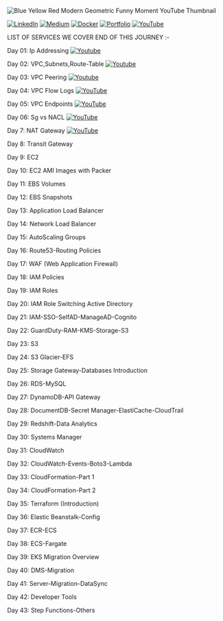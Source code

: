 ![Blue Yellow Red Modern Geometric Funny Moment YouTube Thumbnail](https://github.com/saikiranpi/Aws-Mastery-Journey/assets/109568252/5f6ac0f0-3b4c-409a-b124-f1daf2ba901b)



[![LinkedIn](https://img.shields.io/badge/LinkedIn-%230077B5.svg?logo=linkedin&logoColor=white)](https://linkedin.com/in/https://www.linkedin.com/in/saikiran-p-a0243569/) 
[![Medium](https://img.shields.io/badge/Medium-12100E?logo=medium&logoColor=white)](https://medium.com/@https://medium.com/@pinapathrunisaikiran) 
[![Docker](https://img.shields.io/badge/docker-12100E?logo=docker&logoColor=blue)](https://hub.docker.com/u/kiran2361993) 
[![Portfolio](https://img.shields.io/badge/portfolio-green)](https://www.saikiranpi.in) 
[![YouTube](https://img.shields.io/badge/YouTube-%23FF0000.svg?logo=YouTube&logoColor=white)](https://youtube.com/@https://www.youtube.com/channel/UC0n5QpkSD-UcCOsBuFNEcJQ) 



LIST OF SERVICES WE COVER END OF THIS JOURNEY :-

Day 01: Ip Addressing  [![Youtube](https://img.shields.io/badge/YouTube-%23FF0000.svg?logo=YouTube&logoColor=white)](https://youtu.be/QzYP_5dDPQI?si=UHH8mKsHjZ1P0mNF)  

Day 02: VPC,Subnets,Route-Table  [![Youtube](https://img.shields.io/badge/YouTube-%23FF0000.svg?logo=YouTube&logoColor=white)](https://youtu.be/0uWnEiuWnXI?si=CkqmwHYGCayNK0Ez)  

Day 03: VPC Peering  [![Youtube](https://img.shields.io/badge/YouTube-%23FF0000.svg?logo=YouTube&logoColor=white)](https://youtu.be/QtWYT2wE4gA?si=4ex4NqeqFm2ZbClG)  

Day 04: VPC Flow Logs  [![YouTube](https://img.shields.io/badge/YouTube-%23FF0000.svg?logo=YouTube&logoColor=white)](https://youtu.be/6CjIT068Ss0?si=ZJmTory1iB6JSQzu)

Day 05: VPC Endpoints  [![YouTube](https://img.shields.io/badge/YouTube-%23FF0000.svg?logo=YouTube&logoColor=white)](https://youtu.be/wSKsJ44PpUo?si=DHSgO8zg97B0TTJb)

Day 06: Sg vs NACL  [![YouTube](https://img.shields.io/badge/YouTube-%23FF0000.svg?logo=YouTube&logoColor=white)](https://youtu.be/wHxH8kGY_nU?si=pkJr6X-IX0F3ieTP)

Day 7: NAT Gateway [![YouTube](https://img.shields.io/badge/YouTube-%23FF0000.svg?logo=YouTube&logoColor=white)](https://youtu.be/9vwzfyUNMKM?si=j71supOOBHNmFjQU)

Day 8: Transit Gateway

Day 9: EC2

Day 10: EC2 AMI Images with Packer

Day 11: EBS Volumes

Day 12: EBS Snapshots

Day 13: Application Load Balancer

Day 14: Network Load Balancer

Day 15: AutoScaling Groups

Day 16: Route53-Routing Policies

Day 17: WAF (Web Application Firewall)

Day 18: IAM Policies

Day 19: IAM Roles

Day 20: IAM Role Switching Active Directory

Day 21: IAM-SSO-SelfAD-ManageAD-Cognito

Day 22: GuardDuty-RAM-KMS-Storage-S3

Day 23: S3

Day 24: S3 Glacier-EFS

Day 25: Storage Gateway-Databases Introduction

Day 26: RDS-MySQL

Day 27: DynamoDB-API Gateway

Day 28: DocumentDB-Secret Manager-ElastiCache-CloudTrail

Day 29: Redshift-Data Analytics

Day 30: Systems Manager

Day 31: CloudWatch

Day 32: CloudWatch-Events-Boto3-Lambda

Day 33: CloudFormation-Part 1

Day 34: CloudFormation-Part 2

Day 35: Terraform (Introduction)

Day 36: Elastic Beanstalk-Config

Day 37: ECR-ECS

Day 38: ECS-Fargate

Day 39: EKS Migration Overview

Day 40: DMS-Migration

Day 41: Server-Migration-DataSync

Day 42: Developer Tools

Day 43: Step Functions-Others
